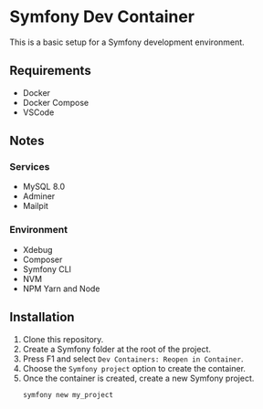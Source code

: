 # Symfony Dev Container

This is a basic setup for a Symfony development environment.

## Requirements

- Docker
- Docker Compose
- VSCode

## Notes

### Services

- MySQL 8.0
- Adminer
- Mailpit

### Environment

- Xdebug
- Composer
- Symfony CLI
- NVM
- NPM Yarn and Node

## Installation

 1. Clone this repository.
 2. Create a Symfony folder at the root of the project.
 3. Press F1 and select `Dev Containers: Reopen in Container`.
 4. Choose the `Symfony project` option to create the container.
 5. Once the container is created, create a new Symfony project.
    ```bash
    symfony new my_project
    ```
